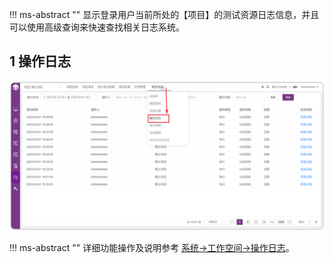 !!! ms-abstract ""
    显示登录用户当前所处的【项目】的测试资源日志信息，并且可以使用高级查询来快速查找相关日志系统。

## 1 操作日志
![!项目设置](../../img/project_management/操作日志.png)

!!! ms-abstract ""
    详细功能操作及说明参考 [系统->工作空间->操作日志](../../system_management/workspace/#16)。